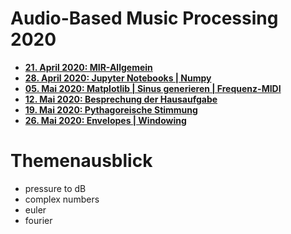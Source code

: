 # Audio-Based Music Processing 2020

- **[21. April 2020: MIR-Allgemein](/00/)**
- **[28. April 2020: Jupyter Notebooks | Numpy](/01/)**
- **[05. Mai 2020: Matplotlib | Sinus generieren | Frequenz-MIDI](/02/)**
- **[12. Mai 2020: Besprechung der Hausaufgabe](/03/)**
- **[19. Mai 2020: Pythagoreische Stimmung](/04/)**
- **[26. Mai 2020: Envelopes | Windowing](/05/)**

# Themenausblick

- pressure to dB
- complex numbers
- euler
- fourier
